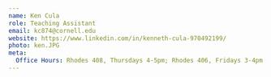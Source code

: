 ```yaml
---
name: Ken Cula
role: Teaching Assistant
email: kc874@cornell.edu
website: https://www.linkedin.com/in/kenneth-cula-970492199/
photo: ken.JPG
meta:
  Office Hours: Rhodes 408, Thursdays 4-5pm; Rhodes 406, Fridays 3-4pm
---
```


